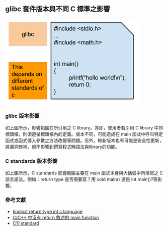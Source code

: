 ## glibc 套件版本與不同 C 標準之影響

![effects_of_glibc_c_standards](png/effects_of_glibc_c_standards.png)

### glibc 版本影響
如上圖所示，影響範圍在所引用之 C library。亦即，使用者若引用 C library 中的標頭檔，則須遵循標頭檔內的定義。版本不同，可能造成在 main 函式中呼叫特定函式或函式傳入參數之方法改變等問題。另外，較新版本也有可能是安全性更新，將漏洞修補，但不影響到撰寫程式時語法與library的功能。

### C standards 版本影響
如上圖所示，C standards 影響範圍主要在 main 函式本身與大括弧中所撰寫之 C 語言語法。例如：return type 是否需要寫？用 void main() 還是 int main()?等影響。

### 參考文獻
* [Implicit return type int c language](http://www.geeksforgeeks.org/implicit-return-type-int-c-language/)
* [C/C++ 中沒有 return 敘述的 main function](http://blog.crboy.net/2012/04/main-function-without-return-statement.html)
* [C11 standard](http://www.open-std.org/jtc1/sc22/wg14/www/docs/n1570.pdf)
